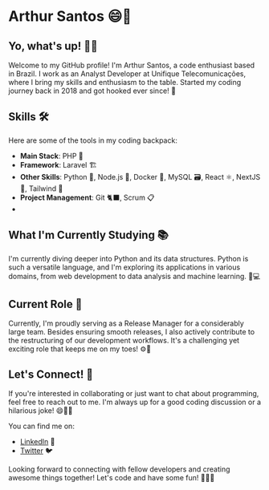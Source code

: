 # Arthur Santos 😄👋

## Yo, what's up! 👨‍💻

Welcome to my GitHub profile! I'm Arthur Santos, a code enthusiast based in Brazil. I work as an Analyst Developer at Unifique Telecomunicações, where I bring my skills and enthusiasm to the table. Started my coding journey back in 2018 and got hooked ever since! 🚀

## Skills 🛠️

Here are some of the tools in my coding backpack:

- **Main Stack**: PHP 🐘
- **Framework**: Laravel 🏗️
- **Other Skills**: Python 🐍, Node.js 🚀, Docker 🐳, MySQL 🗃️, React ⚛️, NextJS 🔼, Tailwind 🎨
- **Project Management**: Git 🐈‍⬛, Scrum 📋
- 
## What I'm Currently Studying 📚

I'm currently diving deeper into Python and its data structures. Python is such a versatile language, and I'm exploring its applications in various domains, from web development to data analysis and machine learning. 🐍💻

## Current Role 🎯

Currently, I'm proudly serving as a Release Manager for a considerably large team. Besides ensuring smooth releases, I also actively contribute to the restructuring of our development workflows. It's a challenging yet exciting role that keeps me on my toes! ⚙️🚀

## Let's Connect! 🤝

If you're interested in collaborating or just want to chat about programming, feel free to reach out to me. I'm always up for a good coding discussion or a hilarious joke! 😄🔗💬

You can find me on:

- [LinkedIn](https://www.linkedin.com/in/arthur-vilmar-dos-santos-468671172/) 👥
- [Twitter](https://twitter.com/ArthurSantosDev) 🐦

Looking forward to connecting with fellow developers and creating awesome things together! Let's code and have some fun! 🎉👨‍💻
